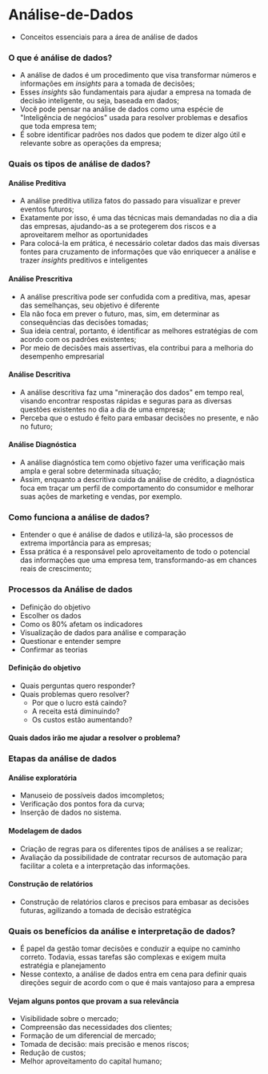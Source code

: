 # Análise-de-Dados

* Conceitos essenciais para a área de análise de dados

### O que é análise de dados?

* A análise de dados é um procedimento que visa transformar números e informações em _insights_ para a tomada de decisões;
* Esses _insights_ são fundamentais para ajudar a empresa na tomada de decisão inteligente, ou seja, baseada em dados;
* Você pode pensar na análise de dados como uma espécie de "Inteligência de negócios" usada para resolver problemas e desafios que toda empresa tem;
* É sobre identificar padrões nos dados que podem te dizer algo útil e relevante sobre as operações da empresa;

### Quais os tipos de análise de dados?

#### Análise Preditiva
* A análise preditiva utiliza fatos do passado para visualizar e prever eventos futuros;
* Exatamente por isso, é uma das técnicas mais demandadas no dia a dia das empresas, ajudando-as a se protegerem dos riscos e a aproveitarem melhor as oportunidades
* Para colocá-la em prática, é necessário coletar dados das mais diversas fontes para cruzamento de informações que vão enriquecer a análise e trazer _insights_ preditivos e inteligentes
#### Análise Prescritiva
* A análise prescritiva pode ser confudida com a preditiva, mas, apesar das semelhanças, seu objetivo é diferente
* Ela não foca em prever o futuro, mas, sim, em determinar as consequências das decisões tomadas;
* Sua ideia central, portanto, é identificar as melhores estratégias de com acordo com os padrões existentes;
* Por meio de decisões mais assertivas, ela contribui para a melhoria do desempenho empresarial
#### Análise Descritiva
* A análise descritiva faz uma "mineração dos dados" em tempo real, visando encontrar respostas rápidas e seguras para as diversas questões existentes no dia a dia de uma empresa;
* Perceba que o estudo é feito para embasar decisões no presente, e não no futuro;
#### Análise Diagnóstica
* A análise diagnóstica tem como objetivo fazer uma verificação mais ampla e geral sobre determinada situação;
* Assim, enquanto a descritiva cuida da análise de crédito, a diagnóstica foca em traçar um perfil de comportamento do consumidor e melhorar suas ações de marketing e vendas, por exemplo.

### Como funciona a análise de dados?

* Entender o que é análise de dados e utilizá-la, são processos de extrema importância para as empresas;
* Essa prática é a responsável pelo aproveitamento de todo o potencial das informações que uma empresa tem, transformando-as em chances reais de crescimento;

### Processos da Análise de dados

* Definição do objetivo
* Escolher os dados
* Como os 80% afetam os indicadores
* Visualização de dados para análise e comparação
* Questionar e entender sempre
* Confirmar as teorias

#### Definição do objetivo
* Quais perguntas quero responder?
* Quais problemas quero resolver?
  - Por que o lucro está caindo?
  - A receita está diminuindo?
  - Os custos estão aumentando?
#### Quais dados irão me ajudar a resolver o problema?

### Etapas da análise de dados

#### Análise exploratória
* Manuseio de possíveis dados imcompletos;
* Verificação dos pontos fora da curva;
* Inserção de dados no sistema.
#### Modelagem de dados
* Criação de regras para os diferentes tipos de análises a se realizar;
* Avaliação da possibilidade de contratar recursos de automação para facilitar a coleta e a interpretação das informações.
#### Construção de relatórios
* Construção de relatórios claros e precisos para embasar as decisões futuras, agilizando a tomada de decisão estratégica

### Quais os benefícios da análise e interpretação de dados?
* É papel da gestão tomar decisões e conduzir a equipe no caminho correto. Todavia, essas tarefas são complexas e exigem muita estratégia e planejamento
* Nesse contexto, a análise de dados entra em cena para definir quais direções seguir de acordo com o que é mais vantajoso para a empresa
#### Vejam alguns pontos que provam a sua relevância
* Visibilidade sobre o mercado;
* Compreensão das necessidades dos clientes;
* Formação de um diferencial de mercado;
* Tomada de decisão: mais precisão e menos riscos;
* Redução de custos;
* Melhor aproveitamento do capital humano;
